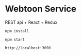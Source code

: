 # Webtoon Service

REST api + React + Redux

```
npm install 

npm start

http://localhost:3000

```